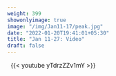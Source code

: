 ```yaml
---
weight: 399
showonlyimage: true
image: "/img/Jan11-17/peak.jpg"
date: "2022-01-20T19:41:01+05:30"
title: "Jan 11-27: Video"
draft: false
---
```


&nbsp;
{{< youtube yTdrzZZv1mY >}}
&nbsp;
